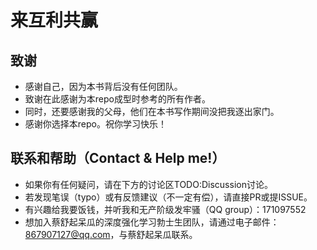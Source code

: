 

<!--
 * @version:
 * @Author:  StevenJokess（蔡舒起） https://github.com/StevenJokess
 * @Date: 2023-04-09 16:17:10
 * @LastEditors:  StevenJokess（蔡舒起） https://github.com/StevenJokess
 * @LastEditTime: 2023-09-11 01:44:21
 * @Description:
 * @Help me: make friends by a867907127@gmail.com and help me get some “foreign” things or service I need in life; 如有帮助，请赞助，失业3年了。![支付宝收款码](https://github.com/StevenJokess/d2rl/blob/master/img/%E6%94%B6.jpg)
 * @TODO::
 * @Reference:
-->
# 来互利共赢

## 致谢

- 感谢自己，因为本书背后没有任何团队。
- 致谢在此感谢为本repo成型时参考的所有作者。
- 同时，还要感谢我的父母，他们在本书写作期间没把我逐出家门。
- 感谢你选择本repo。祝你学习快乐！

## 联系和帮助（Contact & Help me!）

- 如果你有任何疑问，请在下方的讨论区TODO:Discussion讨论。
- 若发现笔误（typo）或有反馈建议（不一定有偿），请直接PR或提ISSUE。
- 有兴趣给我要饭钱，并听我和无产阶级发牢骚（QQ group）：171097552
- 想加入蔡舒起呆瓜的深度强化学习勃士生团队，请通过电子邮件：867907127@qq.com，与蔡舒起呆瓜联系。




[1]: https://ticket-assets.baai.ac.cn/uploads/%E3%80%8A%E4%BA%BA%E5%B7%A5%E6%99%BA%E8%83%BD%EF%BC%9A%E7%8E%B0%E4%BB%A3%E6%96%B9%E6%B3%95%EF%BC%88%E7%AC%AC4%E7%89%88%EF%BC%89%E3%80%8B%E6%A0%B7%E7%AB%A0.pdf

